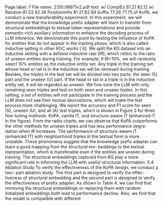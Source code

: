 Page label: 7
File name: 2310.06671v2.pdf
text:
w/ ComplEx 81.21 82.12
w/ Random 81.53 82.36
PositionInfix 81.21 82.69
Suffix 77.29 77.75
of KoPA, we conduct a new transferability experiment. In this
experiment, we will demonstrate that the knowledge prefix adapter
will learn to transfer from structural embeddings to textual token
representations and provide semantic-rich auxiliary information to
enhance the decoding process of LLM inference.
We demonstrate this point by testing the influence of KoPA for
entities that do not appear in the training phase, which is also called
inductive setting in other KGC works [ 6]. We split the KG dataset
into an inductive setting with a defined inductive rate (IR), which
refers to the ratio of unseen entities during training. For example,
if IR=10%, we will randomly select 10% entities as the inductive
entity set. Any triple in the training set whose head or tail is in the
inductive set will be removed during training. Besides, the triples
in the test set will be divided into two parts: the seen (S) part and
the unseen (U) part. If the head or tail in a triple is in the inductive
entity set, it will be regarded as unseen. We fine-tune the LLM with
only remaining seen triples and test on both seen and unseen triples.
In this setting, a set of entities will not participate in the training
process and the LLM does not see their textual descriptions, which
will make the test process more challenging. We report the accuracy
and F1 score for seen (S), unseen (U), and all (A) test triples, which
is shown in Figure 3 for three fine-tuning methods: KoPA, vanilla
IT, and structure-aware IT (enhanced IT in the figure).
From the radio charts, we can observe that KoPA outperforms the
other methods for unseen triples and has less performance degra-
dation when IR increases. The performance of structure-aware
IT (enhanced IT) with neighborhood triples in the textual form
is more unstable. These phenomena suggest that the knowledge
prefix adapter can learn a good mapping from the structural em-
beddings to the textual representation, which is transferable even if
the entities are unseen during training. The structural embeddings
captured from KG play a more significant role in informing the
LLM with useful structural information.
5.4 Ablation Study
To verify the effectiveness of the KoPA design, we conduct a two-
part ablation study. The first part is designed to verify the effec-
tiveness of structural embedding and the second part is designed
to verify the effectiveness of prefix adapter. As shown in Table 4,
we can find that removing the structural embeddings or replacing
them with random initialized embeddings both lead to performance
decline. Also, we find that the model is compatible with different